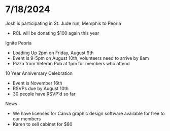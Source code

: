 # 7/18/2024

Josh is participating in St. Jude run, Memphis to Peoria

* RCL will be donating $100 again this year

Ignite Peoria

* Loading Up 2pm on Friday, August 9th
* Event is 9-5pm on August 10th, volunteers need to arrive by 8am
* Pizza from Veteran Pub at 1pm for members who attend

10 Year Anniversary Celebration

* Event is November 16th
* RSVPs due by August 10th
* 30 people have RSVP'd so far

News

* We have licenses for Canva graphic design software available for free to our members
* Karen to sell cabinet for $80

